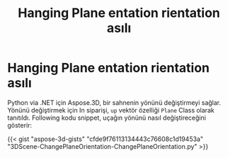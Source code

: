 ﻿---
title: Hanging Plane entation rientation asılı
type: docs
weight: 40
url: /tr/python-net/changing-plane-orientation/
description: Python via .NET için Aspose.3D, bir sahnenin yönünü değiştirmeyi sağlar. Yönlendirme değiştirmek için In siparişi, Pp vektör özelliği Plane lass lass tanıtıldı.
---
# **Hanging Plane entation rientation asılı**
Python via .NET için Aspose.3D, bir sahnenin yönünü değiştirmeyi sağlar. Yönünü değiştirmek için In siparişi, `up` vektör özelliği `Plane` Class olarak tanıtıldı. Following kodu snippet, uçağın yönünü nasıl değiştireceğini gösterir:

{{< gist "aspose-3d-gists" "cfde9f76113134443c76608c1d19453a" "3DScene-ChangePlaneOrientation-ChangePlaneOrientation.py" >}}
